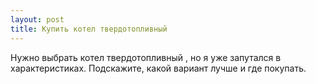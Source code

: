 ```yaml
---
layout: post 
title: Купить котел твердотопливный 
--- 
```

Нужно выбрать котел твердотопливный , но я уже запутался в характеристиках. Подскажите, какой вариант лучше и где покупать.